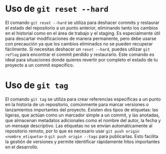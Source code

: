 # Uso de `git reset --hard`

El comando `git reset --hard` se utiliza para deshacer commits y restaurar el estado del repositorio a un punto anterior, eliminando tanto los cambios en el historial como en el área de trabajo y el staging. Es especialmente útil para descartar modificaciones de manera permanente, pero debe usarse con precaución ya que los cambios eliminados no se pueden recuperar fácilmente. Si necesitas deshacer un `reset --hard`, puedes utilizar `git reflog` para encontrar el commit perdido y restaurarlo. Este comando es ideal para situaciones donde quieres revertir por completo el estado de tu proyecto a un commit específico.

# Uso de `git tag`

El comando `git tag` se utiliza para crear referencias específicas a un punto en la historia de un repositorio, comúnmente para marcar versiones o lanzamientos importantes del proyecto. Existen dos tipos de etiquetas: las ligeras, que actúan como un marcador simple a un commit, y las anotadas, que almacenan metadatos adicionales como el nombre del autor, la fecha y un mensaje descriptivo. Las etiquetas no se envían automáticamente al repositorio remoto, por lo que es necesario usar `git push origin <nombre_etiqueta>` o `git push origin --tags` para publicarlas. Esto facilita la gestión de versiones y permite identificar rápidamente hitos importantes en el desarrollo.

